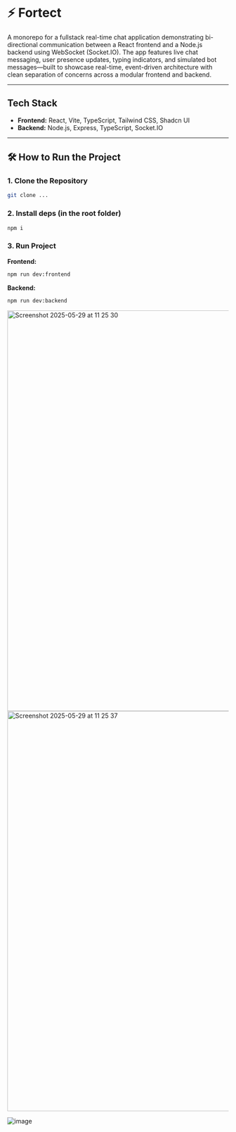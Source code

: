 # ⚡ Fortect

A monorepo for a fullstack real-time chat application demonstrating bi-directional communication between a React frontend and a Node.js backend using WebSocket (Socket.IO). The app features live chat messaging, user presence updates, typing indicators, and simulated bot messages—built to showcase real-time, event-driven architecture with clean separation of concerns across a modular frontend and backend.

---

## Tech Stack

- **Frontend:** React, Vite, TypeScript, Tailwind CSS, Shadcn UI
- **Backend:** Node.js, Express, TypeScript, Socket.IO

---

## 🛠️ How to Run the Project

### 1. Clone the Repository

```bash
git clone ...
```

### 2. Install deps (in the root folder)

```bash
npm i
```

### 3. Run Project

**Frontend:**

```bash
npm run dev:frontend
```

**Backend:**

```bash
npm run dev:backend
```

<img width="911" alt="Screenshot 2025-05-29 at 11 25 30" src="https://github.com/user-attachments/assets/4785026d-4630-48bf-b55d-e41e79bc14af" />
<img width="910" alt="Screenshot 2025-05-29 at 11 25 37" src="https://github.com/user-attachments/assets/a93eb3a2-2266-4b56-8687-32dec4436d22" />

![image](https://github.com/user-attachments/assets/1d5075c2-38ad-46e3-b5ab-fc2ac3b8b7be)
